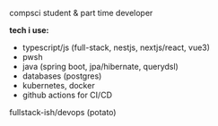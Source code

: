 compsci student & part time developer

**tech i use:**
- typescript/js (full-stack, nestjs, nextjs/react, vue3)
- pwsh
- java (spring boot, jpa/hibernate, querydsl)
- databases (postgres)
- kubernetes, docker
- github actions for CI/CD

fullstack-ish/devops (potato)
